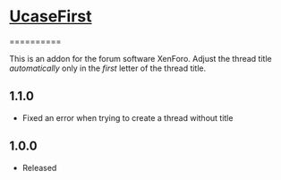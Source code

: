 # [UcaseFirst](http://xenforo.com/community/resources/ucasefirst.84)
==========

This is an addon for the forum software XenForo. Adjust the thread title *automatically* only in the *first* letter of the thread title.


## 1.1.0
- Fixed an error when trying to create a thread without title



## 1.0.0
- Released



